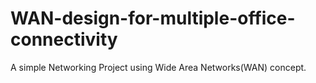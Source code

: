 # WAN-design-for-multiple-office-connectivity
A simple Networking Project using Wide Area Networks(WAN) concept.
